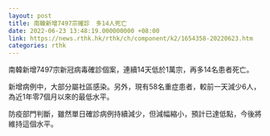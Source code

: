 ```yaml
---
layout: post
title: 南韓新增7497宗確診　多14人死亡
date: 2022-06-23 13:48:19.000000000 +08:00
link: https://news.rthk.hk/rthk/ch/component/k2/1654358-20220623.htm
categories: rthk
---
```


南韓新增7497宗新冠病毒確診個案，連續14天低於1萬宗，再多14名患者死亡。

新增病例中，大部分屬社區感染。另外，現有58名重症患者，較前一天減少6人，為近1年零7個月以來的最低水平。

防疫部門判斷，雖然單日確診病例持續減少，但減幅縮小，預計已達低點，今後將維持這個水平。
